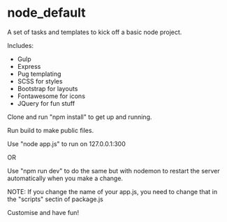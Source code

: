 # node_default
A set of tasks and templates to kick off a basic node project.

Includes:

* Gulp
* Express
* Pug templating
* SCSS for styles
* Bootstrap for layouts
* Fontawesome for icons
* JQuery for fun stuff

Clone and run "npm install" to get up and running.

Run build to make public files.

Use "node app.js" to run on 127.0.0.1:300

OR

Use "npm run dev" to do the same but with nodemon to restart the server automatically when you make a change.

NOTE: If you change the name of your app.js, you need to change that in the "scripts" sectin of package.js

Customise and have fun!

